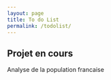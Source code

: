 ```yaml
---
layout: page
title: To do List
permalink: /todolist/
---
```


## Projet en cours 
Analyse de la population francaise 